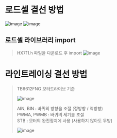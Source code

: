 # 로드셀 결선 방법
![image](https://user-images.githubusercontent.com/37334007/141078242-3a48a7d0-cde6-49de-849a-1e1b28f48a7f.png)
![image](https://user-images.githubusercontent.com/37334007/141078256-450aeddf-e222-4477-9d2a-46450a88a5f9.png)

## 로드셀 라이브러리 import
> HX711.h 파일을 다운로드 후 import
> ![image](https://user-images.githubusercontent.com/37334007/141078321-25a782c6-95b4-4242-bd4f-6aeed059198a.png)

# 라인트레이싱 결선 방법
> TB6612FNG 모터드라이브 기준
> 
> ![image](https://user-images.githubusercontent.com/37334007/141079531-05d169af-f7a3-4f5c-9f6c-ca1e4741c1f7.png)
> 
> AIN, BIN : 바퀴의 방향을 조절 (정방향 / 역방향) <br>
> PWMA, PWMB : 바퀴의 세기를 조절 <br>
> STB : 모터의 완전정지에 사용 (사용하지 않아도 무방) <br>
> 
> ![image](https://user-images.githubusercontent.com/37334007/141080347-0a801f15-aa1e-4b46-bfe8-139adb28470c.png)


